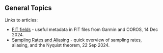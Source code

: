 ## General Topics

Links to articles:

- [FIT fields](fit/README.md) - useful metadata in FIT files from Garmin and COROS, 14 Dec 2024.
- [Sampling Rates and Aliasing](aliasing/README.md) - quick overview of sampling rates, aliasing, and the Nyquist theorem, 22 Sep 2024.